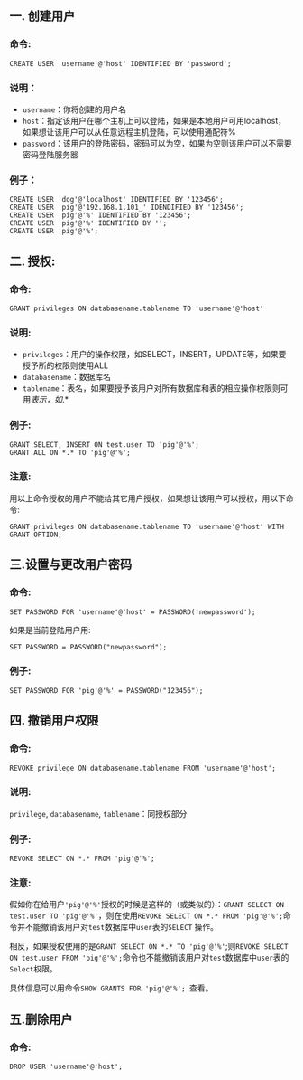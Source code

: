 ## 一. 创建用户

### 命令: 

```
CREATE USER 'username'@'host' IDENTIFIED BY 'password';
```

### 说明：

* `username`：你将创建的用户名
* `host`：指定该用户在哪个主机上可以登陆，如果是本地用户可用localhost，如果想让该用户可以从任意远程主机登陆，可以使用通配符%
* `password`：该用户的登陆密码，密码可以为空，如果为空则该用户可以不需要密码登陆服务器

### 例子：

```
CREATE USER 'dog'@'localhost' IDENTIFIED BY '123456';
CREATE USER 'pig'@'192.168.1.101_' IDENDIFIED BY '123456';
CREATE USER 'pig'@'%' IDENTIFIED BY '123456';
CREATE USER 'pig'@'%' IDENTIFIED BY '';
CREATE USER 'pig'@'%';
```

## 二. 授权:

### 命令:

`GRANT privileges ON databasename.tablename TO 'username'@'host'`

### 说明:

* `privileges`：用户的操作权限，如SELECT，INSERT，UPDATE等，如果要授予所的权限则使用ALL
* `databasename`：数据库名
* `tablename`：表名，如果要授予该用户对所有数据库和表的相应操作权限则可用*表示，如*.*

### 例子:

```
GRANT SELECT, INSERT ON test.user TO 'pig'@'%';
GRANT ALL ON *.* TO 'pig'@'%';
```

### 注意:

用以上命令授权的用户不能给其它用户授权，如果想让该用户可以授权，用以下命令:

```
GRANT privileges ON databasename.tablename TO 'username'@'host' WITH GRANT OPTION;
```

## 三.设置与更改用户密码

### 命令:

`SET PASSWORD FOR 'username'@'host' = PASSWORD('newpassword');`

如果是当前登陆用户用:

```
SET PASSWORD = PASSWORD("newpassword");
```

### 例子:
```
SET PASSWORD FOR 'pig'@'%' = PASSWORD("123456");
```

## 四. 撤销用户权限

### 命令:

`REVOKE privilege ON databasename.tablename FROM 'username'@'host';`

### 说明:

`privilege`, `databasename`, `tablename`：同授权部分

### 例子:

`REVOKE SELECT ON *.* FROM 'pig'@'%';`

### 注意:

假如你在给用户`'pig'@'%'`授权的时候是这样的（或类似的）：`GRANT SELECT ON test.user TO 'pig'@'%'`，则在使用`REVOKE SELECT ON *.* FROM 'pig'@'%';`命令并不能撤销该用户对`test`数据库中`user`表的`SELECT` 操作。

相反，如果授权使用的是`GRANT SELECT ON *.* TO 'pig'@'%'`;则`REVOKE SELECT ON test.user FROM 'pig'@'%';`命令也不能撤销该用户对`test`数据库中`user`表的`Select`权限。

具体信息可以用命令`SHOW GRANTS FOR 'pig'@'%'; `查看。

## 五.删除用户

### 命令:

`DROP USER 'username'@'host';`
